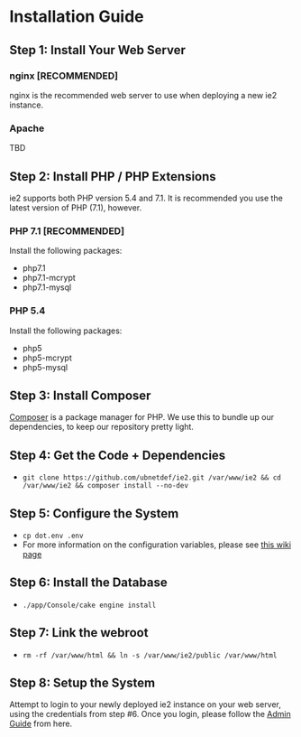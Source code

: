 # Installation Guide

## Step 1: Install Your Web Server
### nginx [RECOMMENDED]
nginx is the recommended web server to use when deploying a new ie2 instance.

### Apache
TBD

## Step 2: Install PHP / PHP Extensions
ie2 supports both PHP version 5.4 and 7.1. It is recommended you use the latest version of PHP (7.1), however.

### PHP 7.1 [RECOMMENDED]
Install the following packages:

* php7.1
* php7.1-mcrypt
* php7.1-mysql

### PHP 5.4
Install the following packages:

* php5
* php5-mcrypt
* php5-mysql

## Step 3: Install Composer
[Composer](https://getcomposer.org/) is a package manager for PHP. We use this to bundle up our dependencies, to keep our repository pretty light.

## Step 4: Get the Code + Dependencies
* ```git clone https://github.com/ubnetdef/ie2.git /var/www/ie2 && cd /var/www/ie2 && composer install --no-dev```

## Step 5: Configure the System
* ```cp dot.env .env```
* For more information on the configuration variables, please see [this wiki page](config.md)

## Step 6: Install the Database
* ```./app/Console/cake engine install```

## Step 7: Link the webroot
* ```rm -rf /var/www/html && ln -s /var/www/ie2/public /var/www/html```

## Step 8: Setup the System
Attempt to login to your newly deployed ie2 instance on your web server, using the credentials from step #6. Once you login, please follow the [Admin Guide](../admin_guide/README.md) from here.